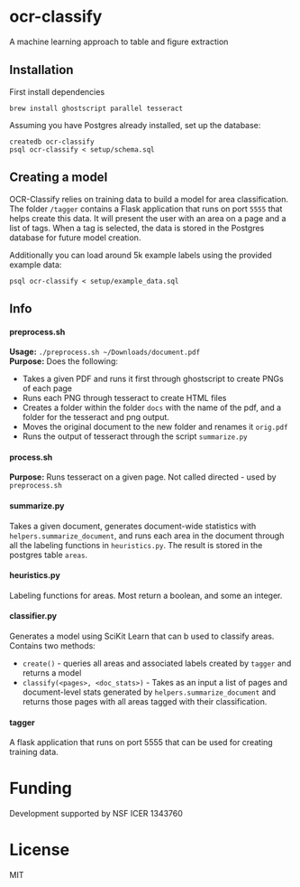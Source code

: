 # ocr-classify

A machine learning approach to table and figure extraction

## Installation

First install dependencies
````
brew install ghostscript parallel tesseract
````

Assuming you have Postgres already installed, set up the database:
````
createdb ocr-classify
psql ocr-classify < setup/schema.sql
````

## Creating a model
OCR-Classify relies on training data to build a model for area classification. The folder `/tagger` contains a Flask application that runs on port `5555` that helps create this data. It will present the user with an area on a page and a list of tags. When a tag is selected, the data is stored in the Postgres database for future model creation.

Additionally you can load around 5k example labels using the provided example data:

````
psql ocr-classify < setup/example_data.sql
````


## Info
#### preprocess.sh
**Usage:**  `./preprocess.sh ~/Downloads/document.pdf`  
**Purpose:** Does the following:
+ Takes a given PDF and runs it first through ghostscript to create PNGs of each page
+ Runs each PNG through tesseract to create HTML files
+ Creates a folder within the folder `docs` with the name of the pdf, and a folder for the tesseract and png output.
+ Moves the original document to the new folder and renames it `orig.pdf`
+ Runs the output of tesseract through the script `summarize.py`

#### process.sh
**Purpose:** Runs tesseract on a given page. Not called directed - used by `preprocess.sh`  

#### summarize.py
Takes a given document, generates document-wide statistics with `helpers.summarize_document`, and runs each area in the document
through all the labeling functions in `heuristics.py`. The result is stored in the postgres table `areas`.

#### heuristics.py
Labeling functions for areas. Most return a boolean, and some an integer.

#### classifier.py
Generates a model using SciKit Learn that can b used to classify areas. Contains two methods:
+ `create()` - queries all areas and associated labels created by `tagger` and returns a model
+ `classify(<pages>, <doc_stats>)` - Takes as an input a list of pages and document-level stats generated by `helpers.summarize_document`
and returns those pages with all areas tagged with their classification.

#### tagger
A flask application that runs on port 5555 that can be used for creating training data.

# Funding
Development supported by NSF ICER 1343760

# License
MIT
